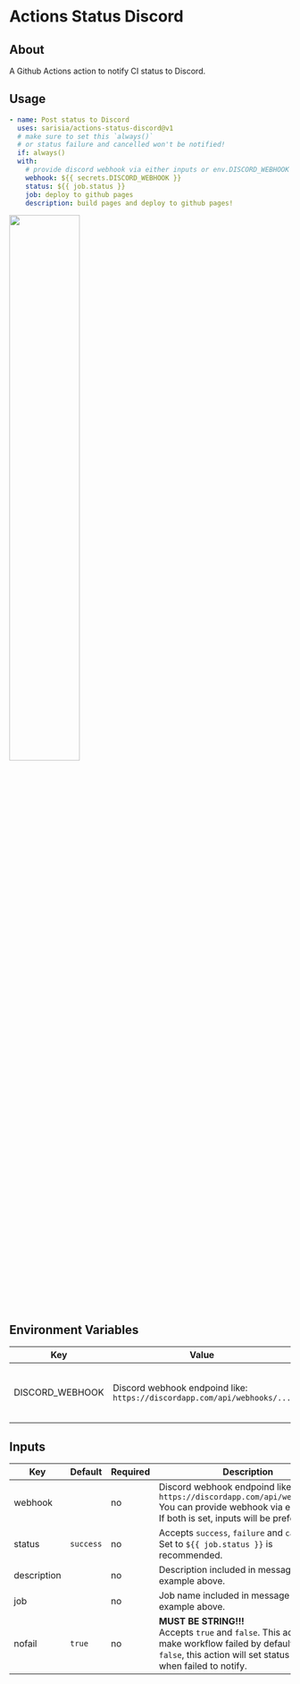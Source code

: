 # Actions Status Discord

## About

A Github Actions action to notify CI status to Discord.

## Usage

```yaml
- name: Post status to Discord
  uses: sarisia/actions-status-discord@v1
  # make sure to set this `always()` 
  # or status failure and cancelled won't be notified!
  if: always()
  with:
    # provide discord webhook via either inputs or env.DISCORD_WEBHOOK
    webhook: ${{ secrets.DISCORD_WEBHOOK }}
    status: ${{ job.status }}
    job: deploy to github pages
    description: build pages and deploy to github pages!
```

<img src="https://user-images.githubusercontent.com/33576079/69472655-332b2880-0df0-11ea-9c33-6add9fca62e9.png" width="50%">

## Environment Variables

| Key | Value | Description |
| - | - | - |
| DISCORD_WEBHOOK | Discord webhook endpoind like:<br>`https://discordapp.com/api/webhooks/...` | You can provide webhook via inputs either.

## Inputs

| Key | Default | Required | Description |
| - | - | - | - |
| webhook | | no | Discord webhook endpoind like:<br>`https://discordapp.com/api/webhooks/...`<br>You can provide webhook via env either. If both is set, inputs will be preferred. |
| status | `success` | no | Accepts `success`, `failure` and `cancelled`. Set to `${{ job.status }}` is recommended. |
| description | | no | Description included in message. See example above. |
| job | | no | Job name included in message title. See example above. |
| nofail | `true` | no | **MUST BE STRING!!!**<br>Accepts `true` and `false`. This action won't make workflow failed by default. If set to `false`, this action will set status failed when failed to notify. |
